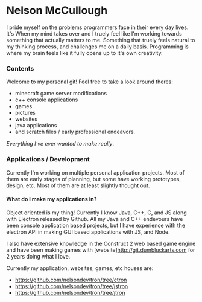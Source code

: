# Nelson McCullough
I pride myself on the problems programmers face in their every day lives. It's When my mind takes over and I truely feel like I'm working towards something that actually matters to me. Something that truely feels natural to my thinking process, and challenges me on a daily basis. Programming is where my brain feels like it fully opens up to it's own creativity.

### Contents

Welcome to my personal git! Feel free to take a look around theres:
* minecraft game server modifications
* c++ console applications
* games
* pictures
* websites
* java applications
* and scratch files / early professional endeavors.

_Everything I've ever wanted to make really_.

### Applications / Development
Currently I'm working on multiple personal application projects. Most of them are early stages of planning, but some have working prototypes, design, etc. Most of them are at least slightly thought out.

#### What do I make my applications in?
Object oriented is my thing! Currently I know Java, C++, C, and JS along with Electron released by Github. All my Java and C++ endevours have been console application based projects, but I have experience with the electron API in making GUI based applications with JS, and Node.

I also have extensive knowledge in the Construct 2 web based game engine and have been making games with [website]http://git.dumbluckarts.com for 2 years doing what I love.

Currently my application, websites, games, etc houses are:
* https://github.com/nelsondev/tron/tree/ctron
* https://github.com/nelsondev/tron/tree/jstron
* https://github.com/nelsondev/tron/tree/jtron
